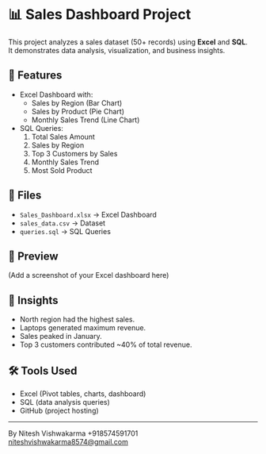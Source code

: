 # 📊 Sales Dashboard Project

This project analyzes a sales dataset (50+ records) using **Excel** and **SQL**.  
It demonstrates data analysis, visualization, and business insights.

## 🚀 Features
- Excel Dashboard with:
  - Sales by Region (Bar Chart)
  - Sales by Product (Pie Chart)
  - Monthly Sales Trend (Line Chart)
- SQL Queries:
  1. Total Sales Amount
  2. Sales by Region
  3. Top 3 Customers by Sales
  4. Monthly Sales Trend
  5. Most Sold Product

## 📂 Files
- `Sales_Dashboard.xlsx` → Excel Dashboard  
- `sales_data.csv` → Dataset  
- `queries.sql` → SQL Queries  

## 📸 Preview
(Add a screenshot of your Excel dashboard here)

## 🔑 Insights
- North region had the highest sales.  
- Laptops generated maximum revenue.  
- Sales peaked in January.  
- Top 3 customers contributed ~40% of total revenue.  

## 🛠 Tools Used
- Excel (Pivot tables, charts, dashboard)  
- SQL (data analysis queries)  
- GitHub (project hosting)  

---
By Nitesh Vishwakarma
+918574591701
niteshvishwakarma8574@gmail.com
